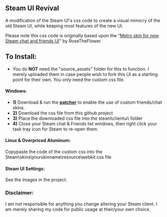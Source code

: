 ## Steam UI Revival
A modification of the Steam UI's css code to create a visual mimicry of the old Steam UI, while keeping most features of the new UI.

Please note this css code is originally based upon the "[Metro skin for new Steam chat and friends UI](https://github.com/RoseTheFlower/newsteamchat)" by RoseTheFlower

## To Install:

- You do **NOT** need the "source_assets" folder for this to function. I merely uploaded them in case people wish to fork this UI as a starting point for their own. You *only* need the custom css file.

#### Windows:
- **1)** Download & run the **[patcher](https://github.com/PhantomGamers/EnableNewSteamFriendsSkin)** to enable the use of custom friends/chat skins.
- **2)** Download the css file from this github project
- **3)** Place the downloaded css file into the steam\clientui\ folder
- **4)** Close your Steam chat & Friends list windows, then right click your task tray icon for Steam to re-open them.

#### Linux & Overpriced Aluminum:
Copypaste the code of the custom css into the Steam\skins\yourskinname\resource\webkit.css file

#### Steam UI Settings:
See the images in the project.


### Disclaimer:
I am not responsible for anything you change altering your Steam client. I am merely sharing my code for public usage at their/your own choice.
